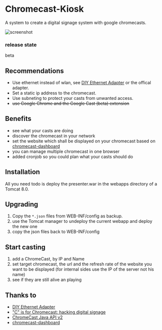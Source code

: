# Chromecast-Kiosk
A system to create a digital signage system with google chromecasts. 

![screenshot](https://raw.githubusercontent.com/mrothenbuecher/Chromecast-Kiosk/master/img/overview-screenshot.png "screenshot")

### release state
beta

## Recommendations
* Use ethernet instead of wlan, see [DIY Ethernet Adapter](https://productforums.google.com/forum/#!topic/chromecast/xo_NDh5CZA8) or the offical adapter.
* Set a static ip address to the chromecast.
* Use subneting to protect your casts from unwanted access.
* ~~use Google Chrome and the Google Cast (beta) extension~~

## Benefits
* see what your casts are doing
* discover the chromecast in your network
* set the website which shall be displayed on your chromecast based on [chromecast-dashboard](https://github.com/boombatower/chromecast-dashboard)
* you can manage multiple chromecast in one browser
* added cronjob so you could plan what your casts should do

## Installation
All you need todo is deploy the presenter.war in the webapps directory of a Tomcat 8.0.

## Upgrading
1. Copy the `*.json` files from WEB-INF/config as backup.
2. use the Tomcat manager to undeploy the current webapp and deploy the new one
3. copy the json files back to WEB-INF/config

## Start casting
1. add a ChromeCast, by IP and Name
2. set target chromecast, the url and the refresh rate of the website you want to be displayed (for internal sides use the IP of the server not his name)
3. see if they are still alive an playing

## Thanks to
* [DIY Ethernet Adapter](https://productforums.google.com/forum/#!topic/chromecast/xo_NDh5CZA8)
* ["C" is for Chromecast: hacking digital signage](http://labs.cooperhewitt.org/2013/c-is-for-chromecast-hacking-digital-signage/)
* [ChromeCast Java API v2](https://github.com/vitalidze/chromecast-java-api-v2)
* [chromecast-dashboard](https://github.com/boombatower/chromecast-dashboard)
